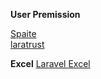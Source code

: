 **User Premission**

[Spaite](https://spatie.be/docs/laravel-permission/v5/introduction) <br/>
[laratrust](https://laratrust.santigarcor.me/)

**Excel**
[Laravel Excel](https://docs.laravel-excel.com/3.1/getting-started/)
